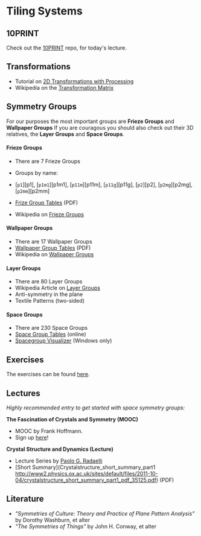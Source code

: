 Tiling Systems
==============

## 10PRINT ##
Check out the [10PRINT](https://github.com/bitcraftlab/10PRINT) repo,
for today's lecture.

## Transformations ##

* Tutorial on [2D Transformations with Processing](http://www.processing.org/tutorials/transform2d/)
* Wikipedia on the [Transformation Matrix](http://en.wikipedia.org/wiki/Transformation_matrix)


## Symmetry Groups ##

For our purposes the most important groups are **Frieze Groups** and **Wallpaper Groups**
If you are couragous you should also check out their 3D relatives, the **Layer Groups** and **Space Groups**.

#### Frieze Groups ####

* There are 7 Frieze Groups  
* Groups by name:
* [`p1`][p1],
  [`p1m1`][p1m1],
  [`p11m`][p11m],
  [`p11g`][p11g], 
  [`p2`][p2], 
  [`p2mg`][p2mg],
  [`p2mm`][p2mm]
  
* [Frize Group Tables](http://www2.physics.ox.ac.uk/sites/default/files/CrystalStructure_AllFriezes.pdf) (PDF)
* Wikipedia on [Frieze Groups](http://en.wikipedia.org/wiki/Frieze_group)
  

#### Wallpaper Groups ####

* There are 17 Wallpaper Groups 
* [Wallpaper Group Tables](http://www2.physics.ox.ac.uk/sites/default/files/CrystalStructure_AllWallpapers.pdf) (PDF)
* Wikipedia on [Wallpaper Groups](http://en.wikipedia.org/wiki/Wallpaper_group)


#### Layer Groups ####

* There are 80 Layer Groups
* Wikipedia Article on [Layer Groups](http://en.wikipedia.org/wiki/Layer_group)
* Anti-symmetry in the plane
* Textile Patterns (two-sided)

#### Space Groups ####

* There are 230 Space Groups
* [Space Group Tables](https://web.archive.org/web/20131225071546/http://img.chem.ucl.ac.uk/sgp/large/sgp.htm) (online)
* [Spacegroup Visualizer](http://spacegroup.info/) (Windows only)


## Exercises ##

The exercises can be found [here](exercises/readme.md).

## Lectures ##

*Highly recommended entry to get started with space symmetry groups:*   

**The Fascination of Crystals and Symmetry (MOOC)**  

* MOOC by Frank Hoffmann.  
* Sign up [here](https://iversity.org/courses/the-fascination-of-crystals-and-symmetry)!

**Crystal Structure and Dynamics (Lecture)**  

* Lecture Series by [Paolo G. Radaelli](https://www2.physics.ox.ac.uk/contacts/people/radaelli)     
* [Short Summary](Crystalstructure_short_summary_part1
http://www2.physics.ox.ac.uk/sites/default/files/2011-10-04/crystalstructure_short_summary_part1_pdf_35125.pdf) (PDF)


## Literature ##
* *"Symmetries of Culture: Theory and Practice of Plane Pattern Analysis"* by Dorothy Washburn, et alter
* *"The Symmetries of Things"* by John H. Conway, et alter





